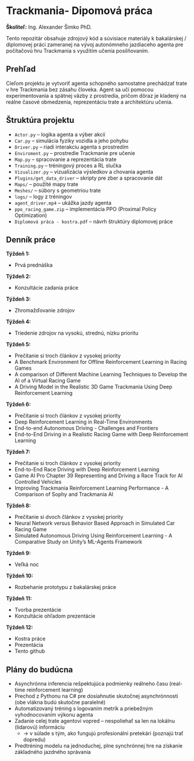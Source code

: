 # Trackmania- Dipomová práca
**Školiteľ:** Ing. Alexander Šimko PhD.

Tento repozitár obsahuje zdrojový kód a súvisiace materiály k bakalárskej / diplomovej práci zameranej na vývoj autonómneho jazdiaceho agenta pre počítačovú hru Trackmania s využitím učenia posilňovaním.






## Prehľad

Cieľom projektu je vytvoriť agenta schopného samostatne prechádzať trate v hre Trackmania bez zásahu človeka. Agent sa učí pomocou experimentovania a spätnej väzby z prostredia, pričom dôraz je kladený na reálne časové obmedzenia, reprezentáciu trate a architektúru učenia.

## Štruktúra projektu

- `Actor.py` – logika agenta a výber akcií
- `Car.py` – simulácia fyziky vozidla a jeho pohybu
- `Driver.py` – riadi interakciu agenta s prostredím
- `Enviroment.py` – prostredie Trackmanie pre učenie
- `Map.py` – spracovanie a reprezentácia trate
- `Training.py` – tréningový proces a RL slučka
- `Vizualizer.py` – vizualizácia výsledkov a chovania agenta
- `Plugins/get_data_driver` – skripty pre zber a spracovanie dát
- `Maps/` – použité mapy trate
- `Meshes/` – súbory s geometriou trate
- `logs/` – logy z tréningov
- `agent_driver.mp4` – ukážka jazdy agenta
- `ppo_racing_game.zip` – implementácia PPO (Proximal Policy Optimization)
- `Diplomová práca - kostra.pdf` – návrh štruktúry diplomovej práce

## Denník práce

**Týždeň 1:**  
- Prvá prednáška

**Týždeň 2:**  
- Konzultácie zadania práce

**Týždeň 3:**  
- Zhromažďovanie zdrojov

**Týždeň 4:**  
- Triedenie zdrojov na vysokú, strednú, nízku prioritu 

**Týždeň 5:**  
- Prečítanie si troch článkov z vysokej priority
- A Benchmark Environment for Offline Reinforcement Learning in Racing Games
- A comparison of Different Machine Learning Techniques to Develop the AI of a Virtual Racing Game
- A Driving Model in the Realistic 3D Game Trackmania Using Deep Reinforcement Learning

**Týždeň 6:**  
- Prečítanie si troch článkov z vysokej priority
- Deep Reinforcement Learning in Real-Time Environments
- End-to-end Autonomous Driving - Challenges and Frontiers
- End-to-End Driving in a Realistic Racing Game with Deep Reinforcement Learning

**Týždeň 7:**  
- Prečítanie si troch článkov z vysokej priority
- End-to-End Race Driving with Deep Reinforcement Learning
- Game AI Pro Chapter 39 Representing and Driving a Race Track for AI Controlled Vehicles
- Improving Trackmania Reinforcement Learning Performance - A Comparison of Sophy and Trackmania AI

**Týždeň 8:**  
- Prečítanie si dvoch článkov z vysokej priority
- Neural Network versus Behavior Based Approach in Simulated Car Racing Game
- Simulated Autonomous Driving Using Reinforcement Learning - A Comparative Study on Unity’s ML-Agents Framework

**Týždeň 9:**  
- Veľká noc

**Týždeň 10:**  
- Rozbehanie prototypu z bakalárskej práce

**Týždeň 11:**  
- Tvorba prezentácie
- Konzultácie ohľadom prezentácie

**Týždeň 12:**  
- Kostra práce
- Prezentácia
- Tento github

## Plány do budúcna

- Asynchrónna inferencia rešpektujúca podmienky reálneho času (real-time reinforcement learning)
- Prechod z Pythonu na C# pre dosiahnutie skutočnej asynchrónnosti (obe vlákna budú skutočne paralelné)
- Automatizovaný tréning s logovaním metrík a priebežným vyhodnocovaním výkonu agenta
- Zadanie celej trate agentovi vopred – nespoliehať sa len na lokálnu (lidarovú) informáciu
  - → v súlade s tým, ako fungujú profesionálni pretekári (poznajú trať dopredu)
- Predtréning modelu na jednoduchej, plne synchrónnej hre na získanie základného jazdného správania

